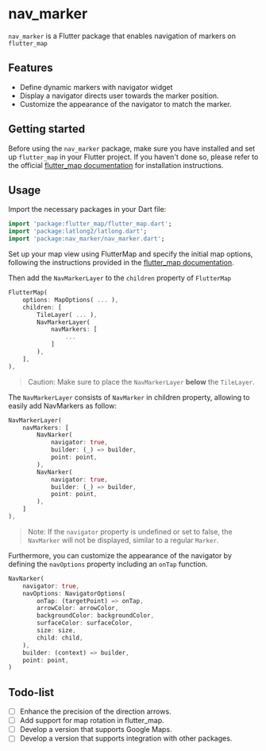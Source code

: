 # nav_marker

`nav_marker` is a Flutter package that enables navigation of markers on `flutter_map`
<!-- and `Google Maps for Flutter`. -->

## Features

- Define dynamic markers with navigator widget
- Display a navigator directs user towards the marker position.
- Customize the appearance of the navigator to match the marker.

## Getting started

Before using the `nav_marker` package, make sure you have installed and set up `flutter_map` in your Flutter project. If you haven't done so, please refer to the official [flutter_map documentation](https://docs.fleaflet.dev/getting-started/installation) for installation instructions.

## Usage
Import the necessary packages in your Dart file:
```dart
import 'package:flutter_map/flutter_map.dart';
import 'package:latlong2/latlong.dart';
import 'package:nav_marker/nav_marker.dart';
```
Set up your map view using FlutterMap and specify the initial map options, following the instructions provided in the [flutter_map documentation](https://docs.fleaflet.dev/#demonstration).

Then add the `NavMarkerLayer` to the `children` property of `FlutterMap`

```dart
FlutterMap(
    options: MapOptions( ... ),
    children: [
        TileLayer( ... ),
        NavMarkerLayer(
            navMarkers: [
                ...
            ]
        ),
    ],
),
```

> Caution: Make sure to place the `NavMarkerLayer` **below** the `TileLayer`.

The `NavMarkerLayer` consists of `NavMarker` in children property, allowing to easily add NavMarkers as follow:

```dart
NavMarkerLayer(
    navMarkers: [
        NavNarker(
            navigator: true,
            builder: (_) => builder,
            point: point,
        ),
        NavNarker(
            navigator: true,
            builder: (_) => builder,
            point: point,
        ),
    ]
),
```

> Note: If the `navigator` property is undefined or set to false, the `NavMarker` will not be displayed, similar to a regular `Marker`.

Furthermore, you can customize the appearance of the navigator by defining the `navOptions` property including an `onTap` function.

```dart
NavNarker(
    navigator: true,
    navOptions: NavigatorOptions(
        onTap: (targetPoint) => onTap,
        arrowColor: arrowColor,
        backgroundColor: backgroundColor,
        surfaceColor: surfaceColor,
        size: size,
        child: child,
    ),
    builder: (context) => builder,
    point: point,
)
```

## Todo-list
- [ ] Enhance the precision of the direction arrows.
- [ ] Add support for map rotation in flutter_map.
- [ ] Develop a version that supports Google Maps.
- [ ] Develop a version that supports integration with other packages.
